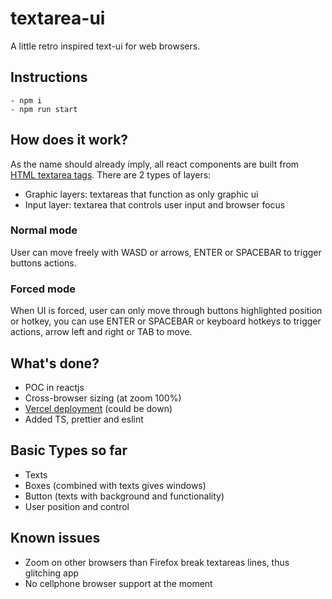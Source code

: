 # textarea-ui
A little retro inspired text-ui for web browsers.

## Instructions
    - npm i
    - npm run start

## How does it work?
As the name should already imply, all react components are built from [HTML textarea tags](https://developer.mozilla.org/es/docs/Web/HTML/Elemento/textarea).
There are 2 types of layers:
- Graphic layers: textareas that function as only graphic ui
- Input layer: textarea that controls user input and browser focus

### Normal mode
User can move freely with WASD or arrows, ENTER or SPACEBAR to trigger buttons actions.

### Forced mode
When UI is forced, user can only move through buttons highlighted position or hotkey, you can use ENTER or SPACEBAR or keyboard hotkeys to trigger actions, 
arrow left and right or TAB to move.

## What's done?
- POC in reactjs
- Cross-browser sizing (at zoom 100%)
- [Vercel deployment](https://textarea-ui-git-master.carmon.vercel.app/) (could be down)
- Added TS, prettier and eslint

## Basic Types so far
- Texts
- Boxes (combined with texts gives windows)
- Button (texts with background and functionality)
- User position and control

## Known issues
- Zoom on other browsers than Firefox break textareas lines, thus glitching app
- No cellphone browser support at the moment